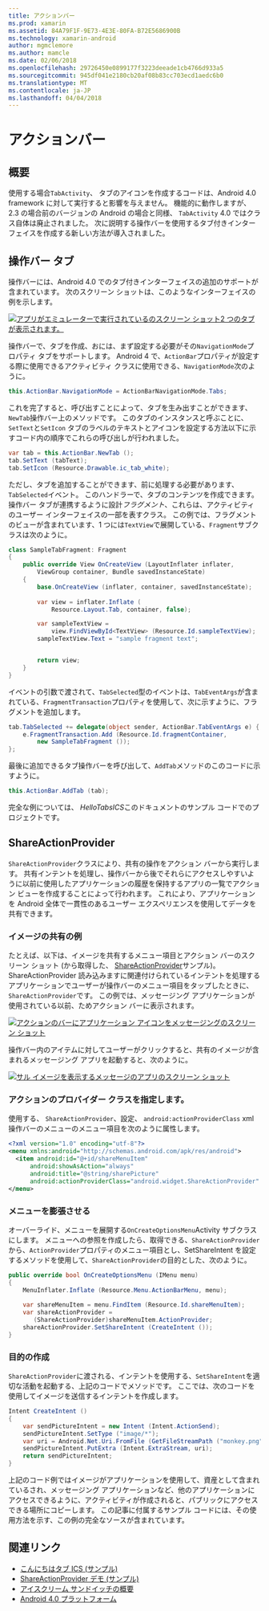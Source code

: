 ```yaml
---
title: アクションバー
ms.prod: xamarin
ms.assetid: 84A79F1F-9E73-4E3E-80FA-B72E5686900B
ms.technology: xamarin-android
author: mgmclemore
ms.author: mamcle
ms.date: 02/06/2018
ms.openlocfilehash: 29726450e0899177f3223deeade1cb4766d933a5
ms.sourcegitcommit: 945df041e2180cb20af08b83cc703ecd1aedc6b0
ms.translationtype: MT
ms.contentlocale: ja-JP
ms.lasthandoff: 04/04/2018
---
```

# <a name="actionbar"></a>アクションバー


## <a name="overview"></a>概要

使用する場合`TabActivity`、 タブのアイコンを作成するコードは、Android 4.0 framework に対して実行すると影響を与えません。 機能的に動作しますが、2.3 の場合前のバージョンの Android の場合と同様、 `TabActivity` 4.0 ではクラス自体は廃止されました。 次に説明する操作バーを使用するタブ付きインターフェイスを作成する新しい方法が導入されました。


## <a name="action-bar-tabs"></a>操作バー タブ

操作バーには、Android 4.0 でのタブ付きインターフェイスの追加のサポートが含まれています。
次のスクリーン ショットは、このようなインターフェイスの例を示します。

[![アプリがエミュレーターで実行されているのスクリーン ショット2 つのタブが表示されます。](action-bar-images/25-actionbartabs.png)](action-bar-images/25-actionbartabs.png#lightbox)

操作バーで、タブを作成、おには、まず設定する必要がその`NavigationMode`プロパティ タブをサポートします。 Android 4 で、`ActionBar`プロパティが設定する際に使用できるアクティビティ クラスに使用できる、`NavigationMode`次のように。

```csharp
this.ActionBar.NavigationMode = ActionBarNavigationMode.Tabs;
```

これを完了すると、呼び出すことによって、タブを生み出すことができます、`NewTab`操作バー上のメソッドです。 このタブのインスタンスと呼ぶことに、`SetText`と`SetIcon` タブのラベルのテキストとアイコンを設定する方法以下に示すコード内の順序でこれらの呼び出しが行われました。

```csharp
var tab = this.ActionBar.NewTab ();
tab.SetText (tabText);
tab.SetIcon (Resource.Drawable.ic_tab_white);
```

ただし、タブを追加することができます、前に処理する必要があります、`TabSelected`イベント。 このハンドラーで、タブのコンテンツを作成できます。操作バー タブが連携するように設計*フラグメント*、これらは、アクティビティのユーザー インターフェイスの一部を表すクラス。 この例では、フラグメントのビューが含まれています、1 つには`TextView`で展開している、`Fragment`サブクラスは次のように。

```csharp
class SampleTabFragment: Fragment
{           
    public override View OnCreateView (LayoutInflater inflater,
        ViewGroup container, Bundle savedInstanceState)
    {
        base.OnCreateView (inflater, container, savedInstanceState);
       
        var view = inflater.Inflate (
            Resource.Layout.Tab, container, false);

        var sampleTextView =
            view.FindViewById<TextView> (Resource.Id.sampleTextView);            
        sampleTextView.Text = "sample fragment text";


        return view;
    }
}
```

イベントの引数で渡されて、`TabSelected`型のイベントは、`TabEventArgs`が含まれている、`FragmentTransaction`プロパティを使用して、次に示すように、フラグメントを追加します。

```csharp
tab.TabSelected += delegate(object sender, ActionBar.TabEventArgs e) {             
    e.FragmentTransaction.Add (Resource.Id.fragmentContainer,
        new SampleTabFragment ());
};
```

最後に追加できるタブ操作バーを呼び出して、`AddTab`メソッドのこのコードに示すように。

```csharp
this.ActionBar.AddTab (tab);
```

完全な例については、 *HelloTabsICS*このドキュメントのサンプル コードでのプロジェクトです。


## <a name="shareactionprovider"></a>ShareActionProvider

`ShareActionProvider`クラスにより、共有の操作をアクション バーから実行します。 共有インテントを処理し、操作バーから後でそれらにアクセスしやすいように以前に使用したアプリケーションの履歴を保持するアプリの一覧でアクション ビューを作成することによって行われます。 これにより、アプリケーションを Android 全体で一貫性のあるユーザー エクスペリエンスを使用してデータを共有できます。


### <a name="image-sharing-example"></a>イメージの共有の例

たとえば、以下は、イメージを共有するメニュー項目とアクション バーのスクリーン ショット (から取得した、 [ShareActionProvider](https://developer.xamarin.com/samples/monodroid/ShareActionProviderDemo/)サンプル)。 ShareActionProvider 読み込みますに関連付けられているインテントを処理するアプリケーションでユーザーが操作バーのメニュー項目をタップしたときに、`ShareActionProvider`です。 この例では、メッセージング アプリケーションが使用されている以前、ためアクション バーに表示されます。

[![アクションのバーにアプリケーション アイコンをメッセージングのスクリーン ショット](action-bar-images/09-shareactionprovider.png)](action-bar-images/09-shareactionprovider.png#lightbox)


操作バー内のアイテムに対してユーザーがクリックすると、共有のイメージが含まれるメッセージング アプリを起動すると、次のように。

[![サル イメージを表示するメッセージのアプリのスクリーン ショット](action-bar-images/10-messagewithimage.png)](action-bar-images/10-messagewithimage.png#lightbox)


### <a name="specifying-the-action-provider-class"></a>アクションのプロバイダー クラスを指定します。

使用する、 `ShareActionProvider`、設定、 `android:actionProviderClass` xml 操作バーのメニューのメニュー項目を次のように属性します。

```xml
<?xml version="1.0" encoding="utf-8"?>
<menu xmlns:android="http://schemas.android.com/apk/res/android">
  <item android:id="@+id/shareMenuItem"
      android:showAsAction="always"
      android:title="@string/sharePicture"
      android:actionProviderClass="android.widget.ShareActionProvider" />
</menu>
```


### <a name="inflating-the-menu"></a>メニューを膨張させる

オーバーライド、メニューを展開する`OnCreateOptionsMenu`Activity サブクラスにします。 メニューへの参照を作成したら、取得できる、`ShareActionProvider`から、`ActionProvider`プロパティのメニュー項目とし、SetShareIntent を設定するメソッドを使用して、`ShareActionProvider`の目的とした、次のように。

```csharp
public override bool OnCreateOptionsMenu (IMenu menu)
{
    MenuInflater.Inflate (Resource.Menu.ActionBarMenu, menu);       
           
    var shareMenuItem = menu.FindItem (Resource.Id.shareMenuItem);           
    var shareActionProvider =
       (ShareActionProvider)shareMenuItem.ActionProvider;
    shareActionProvider.SetShareIntent (CreateIntent ());
}
```


### <a name="creating-the-intent"></a>目的の作成

`ShareActionProvider`に渡される、インテントを使用する、`SetShareIntent`を適切な活動を起動する、上記のコードでメソッドです。 ここでは、次のコードを使用してイメージを送信するインテントを作成します。

```csharp
Intent CreateIntent ()
{  
    var sendPictureIntent = new Intent (Intent.ActionSend);
    sendPictureIntent.SetType ("image/*");
    var uri = Android.Net.Uri.FromFile (GetFileStreamPath ("monkey.png"));          
    sendPictureIntent.PutExtra (Intent.ExtraStream, uri);
    return sendPictureIntent;
}
```

上記のコード例ではイメージがアプリケーションを使用して、資産として含まれているされ、メッセージング アプリケーションなど、他のアプリケーションにアクセスできるように、アクティビティが作成されると、パブリックにアクセスできる場所にコピーします。 この記事に付属するサンプル コードには、その使用方法を示す、この例の完全なソースが含まれています。



## <a name="related-links"></a>関連リンク

- [こんにちはタブ ICS (サンプル)](https://developer.xamarin.com/samples/HelloTabsICS/)
- [ShareActionProvider デモ (サンプル)](https://developer.xamarin.com/samples/monodroid/ShareActionProviderDemo/)
- [アイスクリーム サンドイッチの概要](http://www.android.com/about/ice-cream-sandwich/)
- [Android 4.0 プラットフォーム](http://developer.android.com/sdk/android-4.0.html)
